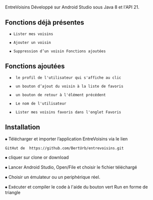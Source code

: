 EntreVoisins 
Développé sur Android Studio sous Java 8 et l'API 21.

<h2>Fonctions déjà présentes</h2>

      ⦁	Lister mes voisins                 

      ⦁	Ajouter un voisin           

      ⦁	Suppression d’un voisin Fonctions ajoutées
<h2>Fonctions ajoutées</h2>

      ⦁	 le profil de l'utilisateur qui s'affiche au clic

      ⦁	 un bouton d’ajout du voisin à la liste de favoris 

      ⦁	 un bouton de retour à l'élément précédent

      ⦁  Le nom de l'utilisateur

      ⦁	 Lister mes voisins favoris dans l'onglet Favoris
      
      
      

<h2>Installation</h2>	
⦁ Télécharger et importer l’application EntreVoisins via le lien

    GitHut de  https://github.com/BertUrb/entrevoisins.git
⦁ cliquer sur clone or download

⦁ Lancer Android Studio, Open/File et choisir le fichier téléchargé

⦁ Choisir un émulateur ou un periphérique réel.

⦁ Exécuter et compiler le code à l'aide du bouton vert Run en forme de triangle
